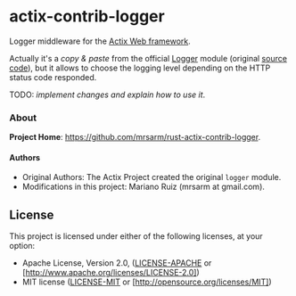 actix-contrib-logger
====================

Logger middleware for the [Actix Web framework](https://actix.rs/).

Actually it's a _copy & paste_ from the official [Logger](https://actix.rs/docs/middleware/#logging)
module (original [source code](https://github.com/actix/actix-web/blob/master/actix-web/src/middleware/logger.rs)),
but it allows to choose the logging level depending on the HTTP status code responded.

TODO: _implement changes and explain how to use it_.

### About

**Project Home**: https://github.com/mrsarm/rust-actix-contrib-logger.

#### Authors

- Original Authors: The Actix Project created the original `logger` module. 
- Modifications in this project: Mariano Ruiz (mrsarm at gmail.com).

## License

This project is licensed under either of the following licenses, at your option:

- Apache License, Version 2.0, ([LICENSE-APACHE](LICENSE-APACHE) or [http://www.apache.org/licenses/LICENSE-2.0])
- MIT license ([LICENSE-MIT](LICENSE-MIT) or [http://opensource.org/licenses/MIT])
